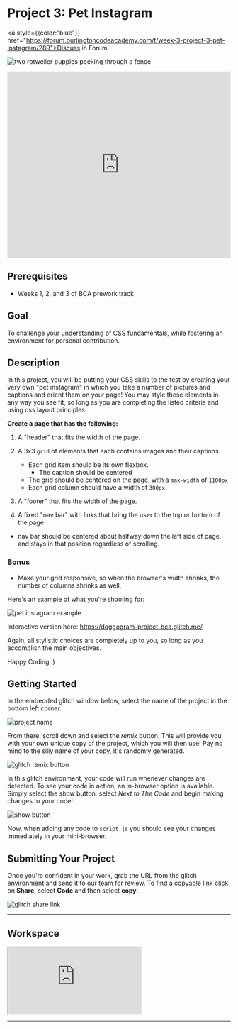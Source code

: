 # Project 3: Pet Instagram

<a style={{color:"blue"}} href="https://forum.burlingtoncodeacademy.com/t/week-3-project-3-pet-instagram/289">Discuss in Forum</a>

![two rotweiler puppies peeking through a fence](https://res.cloudinary.com/btvca/image/upload/v1603979756/rottweiler-1785760_1280_jmy5i0.jpg)

<iframe src="https://player.vimeo.com/video/489962108" width="100%" height="420px" frameborder="0" allow="autoplay; fullscreen" allowfullscreen></iframe>

## Prerequisites
- Weeks 1, 2, and 3 of BCA prework track


## Goal
To challenge your understanding of CSS fundamentals, while fostering an environment for personal contribution. 

## Description
In this project, you will be putting your CSS skills to the test by creating your very own "pet instagram" in which you take a number of pictures and captions and orient them on your page! You may style these elements in any way you see fit, so long as you are completing the listed criteria and using css layout principles.

**Create a page that has the following:**

1) A "header" that fits the width of the page.

2) A 3x3 `grid` of elements that each contains images and their captions.
    - Each grid item should be its own flexbox.
        - The caption should be centered
    - The grid should be centered on the page, with a `max-width` of `1100px`
    - Each grid column should have a width of `300px`

3) A "footer" that fits the width of the page.

4) A fixed "nav bar" with links that bring the user to the top or bottom of the page
  - nav bar should be centered about halfway down the left side of page, and stays in that position regardless of scrolling.

### Bonus

- Make your grid responsive, so when the browser's width shrinks, the number of columns shrinks as well. 

Here's an example of what you're shooting for:


![pet instagram example](https://res.cloudinary.com/btvca/image/upload/v1603979548/Doggogram_huiwtx.png)

Interactive version here:
https://doggogram-project-bca.glitch.me/

Again, all stylistic choices are completely up to you, so long as you accomplish the main objectives.

Happy Coding :)


## Getting Started

In the embedded glitch window below, select the name of the project in the bottom left corner. 

![project name](https://res.cloudinary.com/btvca/image/upload/v1600871422/fortuneTellerProjectName_lpnko4.png)

From there, scroll down and select the *remix* button. This will provide you with your own unique copy of the project, which you will then use! Pay no mind to the silly name of your copy, it's randomly generated.

![glitch remix button](https://res.cloudinary.com/btvca/image/upload/v1600871036/RemixThisButton_qg8ncv.png)

In this glitch environment, your code will run whenever changes are detected. To see your code in action, an in-browser option is available. Simply select the *show* button, select *Next to The Code* and begin making changes to your code! 

![show button](https://res.cloudinary.com/btvca/image/upload/v1600871855/ShowButtonGlitch_lijl1s.png)

Now, when adding any code to `script.js` you should see your changes immediately in your mini-browser.


## Submitting Your Project

Once you're confident in your work, grab the URL from the glitch environment and send it to our team for review. To find a copyable link click on **Share**, select **Code** and then select **copy**. 

![glitch share link](https://res.cloudinary.com/btvca/image/upload/v1601320649/glitch_share_ocoffp.png)


<hr/>

## Workspace

<div class="glitch-embed-wrap" style={{height: "420px", width: "100%", boxShadow: "7px 12px 32px 5px rgba(0,0,0,0.49)"}}>
  <iframe
    src="https://glitch.com/embed/#!/embed/doggogram-css-project-bca?path=style.css&previewSize=0&attributionHidden=true"
    title="doggogram-css-project-bca on Glitch"
    allow="geolocation; microphone; camera; midi; vr; encrypted-media"
    style={{height: "100%", width: "100%", border: "0"}}>
  </iframe>
</div>

<hr/>
